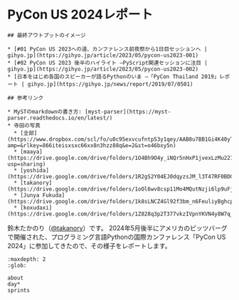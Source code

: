 # PyCon US 2024レポート

```{note}
## 最終アウトプットのイメージ

* [#01 PyCon US 2023への道、カンファレンス前夜祭から1日目セッションへ | gihyo.jp](https://gihyo.jp/article/2023/05/pycon-us2023-001)
* [#02 PyCon US 2023 後半のハイライト ―PyScript関連セッションに注目 | gihyo.jp](https://gihyo.jp/article/2023/05/pycon-us2023-002)
* [日本をはじめ各国のスピーカーが語るPythonのいま ―「PyCon Thailand 2019」レポート | gihyo.jp](https://gihyo.jp/news/report/2019/07/0501)

## 参考リンク

* MySTのmarkdownの書き方: [myst-parser](https://myst-parser.readthedocs.io/en/latest/)
* 寺田の写真
  * [全部](https://www.dropbox.com/scl/fo/u0c95exvcufntp53y1qey/AAB8u7BB1Gi4K40yTc71e04?amp=&rlkey=866iteisxsxc66xx8n3hzz88q&e=2&st=o46bxy5n)
  * [maaya](https://drive.google.com/drive/folders/1O4Bh9O4y_iNQr5nHxP1jvexLzMu227JN?usp=sharing)
  * [yoshida](https://drive.google.com/drive/folders/1R2gS2Y04EJ0dqyzsJM_l3T47RF0BDGSG)
  * [takanory](https://drive.google.com/drive/folders/1oOl6wv8csp11Mo4MQutNzji6lp9uFjAU)
  * [Junya Fukuda](https://drive.google.com/drive/folders/1k8sLNCZ4Gl92f3bm_n6FeuliyBghcpUi)
  * [koxudaxi](https://drive.google.com/drive/folders/1Z828q3p2T377vkzIVpnYKVN4y8W7q_j6)
```

鈴木たかのり（[@takanory](https:/twitter.com/takanory)）です。
2024年5月後半にアメリカのピッツバーグで開催された、プログラミング言語Pythonの国際カンファレンス「PyCon US 2024」に参加してきたので、その様子をレポートします。

```{toctree}
:maxdepth: 2
:glob:

about
day*
sprints
```
